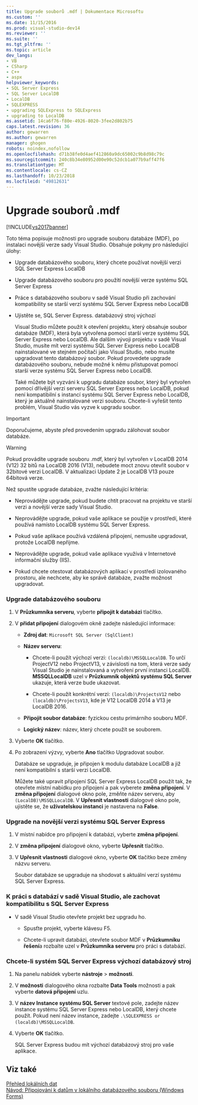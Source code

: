 ```yaml
---
title: Upgrade souborů .mdf | Dokumentace Microsoftu
ms.custom: ''
ms.date: 11/15/2016
ms.prod: visual-studio-dev14
ms.reviewer: ''
ms.suite: ''
ms.tgt_pltfrm: ''
ms.topic: article
dev_langs:
- VB
- CSharp
- C++
- aspx
helpviewer_keywords:
- SQL Server Express
- SQL Server LocalDB
- LocalDB
- SQLEXPRESS
- upgrading SQLExpress to SQLExpress
- upgrading to LocalDB
ms.assetid: 14ca6f76-f80e-4926-8020-3fee2d802b75
caps.latest.revision: 36
author: gewarren
ms.author: gewarren
manager: ghogen
robots: noindex,nofollow
ms.openlocfilehash: d71b38fe0d4aef412860a9dc65002c9b8d98c79c
ms.sourcegitcommit: 240c8b34e80952d00e90c52dcb1a077b9aff47f6
ms.translationtype: MT
ms.contentlocale: cs-CZ
ms.lasthandoff: 10/23/2018
ms.locfileid: "49812631"
---
```

# <a name="upgrade-mdf-files"></a>Upgrade souborů .mdf
[!INCLUDE[vs2017banner](../includes/vs2017banner.md)]

  
Toto téma popisuje možnosti pro upgrade souboru databáze (MDF), po instalaci novější verze sady Visual Studio. Obsahuje pokyny pro následující úlohy:  
  
- Upgrade databázového souboru, který chcete používat novější verzi SQL Server Express LocalDB  
  
- Upgrade databázového souboru pro použití novější verze systému SQL Server Express  
  
- Práce s databázového souboru v sadě Visual Studio při zachování kompatibility se starší verzí systému SQL Server Express nebo LocalDB  
  
- Ujistěte se, SQL Server Express. databázový stroj výchozí  
  
  Visual Studio můžete použít k otevření projektu, který obsahuje soubor databáze (MDF), která byla vytvořena pomocí starší verze systému SQL Server Express nebo LocalDB. Ale dalším vývoji projektu v sadě Visual Studio, musíte mít verzi systému SQL Server Express nebo LocalDB nainstalované ve stejném počítači jako Visual Studio, nebo musíte upgradovat tento databázový soubor. Pokud provedete upgrade databázového souboru, nebude možné k němu přistupovat pomocí starší verze systému SQL Server Express nebo LocalDB.  
  
  Také můžete být vyzváni k upgradu databáze soubor, který byl vytvořen pomocí dřívější verzi serveru SQL Server Express nebo LocalDB, pokud není kompatibilní s instancí systému SQL Server Express nebo LocalDB, který je aktuálně nainstalované verzi souboru. Chcete-li vyřešit tento problém, Visual Studio vás vyzve k upgradu soubor.  
  
> [!IMPORTANT]
>  Doporučujeme, abyste před provedením upgradu zálohovat soubor databáze.  
  
> [!WARNING]
>  Pokud provádíte upgrade souboru .mdf, který byl vytvořen v LocalDB 2014 (V12) 32 bitů na LocalDB 2016 (V13), nebudete moct znovu otevřít soubor v 32bitové verzi LocalDB.  V aktualizaci Update 2 je LocalDB V13 pouze 64bitová verze.  
  
 Než spustíte upgrade databáze, zvažte následující kritéria:  
  
-   Neprovádějte upgrade, pokud budete chtít pracovat na projektu ve starší verzi a novější verze sady Visual Studio.  
  
-   Neprovádějte upgrade, pokud vaše aplikace se použije v prostředí, které používá namísto LocalDB systému SQL Server Express.  
  
-   Pokud vaše aplikace používá vzdálená připojení, nemusíte upgradovat, protože LocalDB nepřijme.  
  
-   Neprovádějte upgrade, pokud vaše aplikace využívá v Internetové informační služby (IIS).  
  
-   Pokud chcete otestovat databázových aplikací v prostředí izolovaného prostoru, ale nechcete, aby ke správě databáze, zvažte možnost upgradovat.  
  
### <a name="to-upgrade-a-database-file"></a>Upgrade databázového souboru  
  
1. V **Průzkumníka serveru**, vyberte **připojit k databázi** tlačítko.  
  
2. V **přidat připojení** dialogovém okně zadejte následující informace:  
  
   -   **Zdroj dat**: `Microsoft SQL Server (SqlClient)`  
  
   -   **Název serveru**:  
  
       -   Chcete-li použít výchozí verzi: `(localdb)\MSSQLLocalDB`.  To určí ProjectV12 nebo ProjectV13, v závislosti na tom, která verze sady Visual Studio je nainstalovaná a vytvoření první instanci LocalDB. **MSSQLLocalDB** uzel v **Průzkumník objektů systému SQL Server** ukazuje, která verze bude ukazovat.  
  
       -   Chcete-li použít konkrétní verzi: `(localdb)\ProjectsV12` nebo `(localdb)\ProjectsV13`, kde je V12 LocalDB 2014 a V13 je LocalDB 2016.  
  
   -   **Připojit soubor databáze**: fyzickou cestu primárního souboru MDF.  
  
   -   **Logický název**: název, který chcete použít se souborem.  
  
3. Vyberte **OK** tlačítko.  
  
4. Po zobrazení výzvy, vyberte **Ano** tlačítko Upgradovat soubor.  
  
   Databáze se upgraduje, je připojen k modulu databáze LocalDB a již není kompatibilní s starší verzi LocalDB.  
  
   Můžete také upravit připojení SQL Server Express LocalDB použít tak, že otevřete místní nabídku pro připojení a pak vyberete **změna připojení**. V **změna připojení** dialogové okno pole, změňte název serveru, aby `(LocalDB)\MSSQLLocalDB`. V **Upřesnit vlastnosti** dialogové okno pole, ujistěte se, že **uživatelskou instanci** je nastavena na **False**.  
  
### <a name="to-upgrade-to-a-newer-version-of-sql-server-express"></a>Upgrade na novější verzi systému SQL Server Express  
  
1. V místní nabídce pro připojení k databázi, vyberte **změna připojení**.  
  
2. V **změna připojení** dialogové okno, vyberte **Upřesnit** tlačítko.  
  
3. V **Upřesnit vlastnosti** dialogové okno, vyberte **OK** tlačítko beze změny názvu serveru.  
  
   Soubor databáze se upgraduje na shodovat s aktuální verzí systému SQL Server Express.  
  
### <a name="to-work-with-the-database-in-visual-studio-but-retain-compatibility-with-sql-server-express"></a>K práci s databází v sadě Visual Studio, ale zachovat kompatibilitu s SQL Server Express  
  
-   V sadě Visual Studio otevřete projekt bez upgradu ho.  
  
    -   Spusťte projekt, vyberte klávesu F5.  
  
    -   Chcete-li upravit databázi, otevřete soubor MDF v **Průzkumníku řešení**a rozbalte uzel v **Průzkumníka serveru** pro práci s databází.  
  
### <a name="to-make-sql-server-express-the-default-database-engine"></a>Chcete-li systém SQL Server Express výchozí databázový stroj  
  
1. Na panelu nabídek vyberte **nástroje** > **možnosti**.  
  
2. V **možnosti** dialogového okna rozbalte **Data Tools** možnosti a pak vyberte **datová připojení** uzlu.  
  
3. V **název Instance systému SQL Server** textové pole, zadejte název instance systému SQL Server Express nebo LocalDB, který chcete použít. Pokud není název instance, zadejte `.\SQLEXPRESS or (localdb)\MSSQLLocalDB`.  
  
4. Vyberte **OK** tlačítko.  
  
   SQL Server Express budou mít výchozí databázový stroj pro vaše aplikace.  
  
## <a name="see-also"></a>Viz také  
 [Přehled lokálních dat](../data-tools/local-data-overview.md)   
 [Návod: Připojování k datům v lokálního databázového souboru (Windows Forms)](../data-tools/walkthrough-connecting-to-data-in-a-local-database-file-windows-forms.md)

